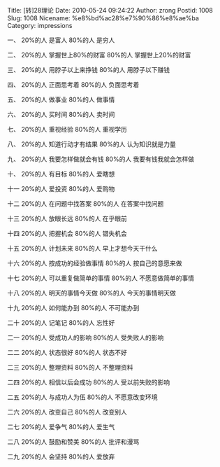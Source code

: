 Title: [转]28理论
Date: 2010-05-24 09:24:22
Author: zrong
Postid: 1008
Slug: 1008
Nicename: %e8%bd%ac28%e7%90%86%e8%ae%ba
Category: impressions

一、 20%的人 是富人 80%的人 是穷人

二、 20%的人 掌握世上80%的财富 80%的人 掌握世上20%的财富

三、 20%的人 用脖子以上来挣钱 80%的人 用脖子以下赚钱

四、 20%的人 正面思考着 80%的人 负面思考着

五、 20%的人 做事业 80%的人 做事情

六、 20%的人 买时间 80%的人 卖时间

七、 20%的人 重视经验 80%的人 重视学历

八、 20%的人 知道行动才有结果 80%的人 认为知识就是力量  
<!--more-->  
九、 20%的人 我要怎样做就会有钱 80%的人 我要有钱我就会怎样做

十、 20%的人 有目标 80%的人 爱瞎想

十一 20%的人 爱投资 80%的人 爱购物

十二 20%的人 在问题中找答案 80%的人 在答案中找问题

十三 20%的人 放眼长远 80%的人 在乎眼前

十四 20%的人 把握机会 80%的人 错失机会

十五 20%的人 计划未来 80%的人 早上才想今天干什么

十六 20%的人 按成功的经验做事情 80%的人 按自己的意愿来做

十七 20%的人 可以重复做简单的事情 80%的人 不愿意做简单的事情

十八 20%的人 明天的事情今天做 80%的人 今天的事情明天做

十九 20%的人 如何能办到 80%的人 不可能办到

二十 20%的人 记笔记 80%的人 忘性好

二一 20%的人 受成功人的影响 80%的人 受失败人的影响

二二 20%的人 状态很好 80%的人 状态不好

二三 20%的人 整理资料 80%的人 不整理资料

二四 20%的人 相信以后会成功 80%的人 受以前失败的影响

二五 20%的人 与成功人为伍 80%的人 不愿意改变环境

二六 20%的人 改变自己 80%的人 改变别人

二七 20%的人 爱争气 80%的人 爱生气

二八 20%的人 鼓励和赞美 80%的人 批评和漫骂

二九 20%的人 会坚持 80%的人 爱放弃

